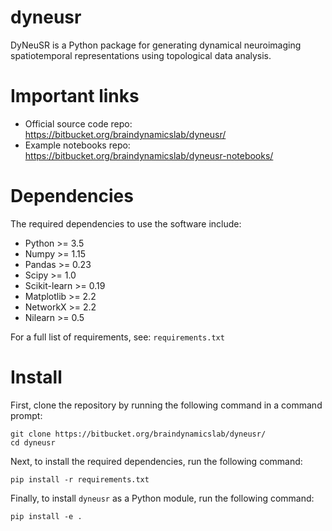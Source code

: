 dyneusr
=======

DyNeuSR is a Python package for generating dynamical neuroimaging spatiotemporal representations using topological data analysis.


Important links
===============

- Official source code repo: https://bitbucket.org/braindynamicslab/dyneusr/
- Example notebooks repo: https://bitbucket.org/braindynamicslab/dyneusr-notebooks/


Dependencies
============

The required dependencies to use the software include:

* Python >= 3.5
* Numpy >= 1.15
* Pandas >= 0.23
* Scipy >= 1.0
* Scikit-learn >= 0.19
* Matplotlib >= 2.2
* NetworkX >= 2.2
* Nilearn >= 0.5

For a full list of requirements, see: `requirements.txt`


Install
=======

First, clone the repository by running the following command in a command prompt:
	
	
	git clone https://bitbucket.org/braindynamicslab/dyneusr/
	cd dyneusr
	

Next, to install the required dependencies, run the following command:


	pip install -r requirements.txt


Finally, to install `dyneusr` as a Python module, run the following command:
	

	pip install -e .



